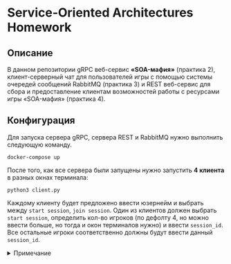 # Service-Oriented Architectures Homework

## Описание
В данном репозитории gRPC веб-сервис **«SOA-мафия»** (практика 2), клиент-серверный чат для пользователей игры с помощью системы очередей сообщений RabbitMQ (практика 3) и REST веб-сервис для сбора и предоставление клиентам возможностей работы с ресурсами игры «SOA-мафия» (практика 4).

## Конфигурация
Для запуска сервера gRPC, сервера REST и RabbitMQ нужно выполнить следующую команду.
```
docker-compose up
```
После того, как все сервера были запущены нужно запустить **4 клиента** в разных окнах терминала:
```
python3 client.py
```
Каждому клиенту будет предложено ввести юзернейм и выбрать между ```start session```, ```join session```. Один из клиентов должен выбрать ```start session```, определить кол-во игроков (по дефолту 4, но можно ввести больше, но тогда и окон терминалов нужно) и ввести ```session_id```. Все остальные игроки соответственно должны будут ввести данный ```session_id```.
<details>
<summary>Примечание</summary>
<br>
Возможно потребуется установить локально зависимости для клиентов: ```grpcio```, ```pika```, ```protobuf```, ```tk```.
В целом это можно
</details>
